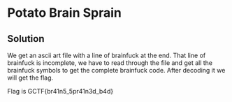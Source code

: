 # Potato Brain Sprain

## Solution

We get an ascii art file with a line of brainfuck at the end. That line of brainfuck is incomplete, we have to read through the file and get all the brainfuck symbols to get the complete brainfuck code. After decoding it we will get the flag.

Flag is GCTF{br41n5_5pr41n3d_b4d}